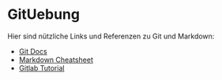 # GitUebung

Hier sind nützliche Links und Referenzen zu Git und Markdown:

- [Git Docs](https://git-scm.com/doc)
- [Markdown Cheatsheet](https://www.markdownguide.org/cheat-sheet/)
- [Gitlab Tutorial](https://www.youtube.com/watch?v=mX7lKoabmDw)